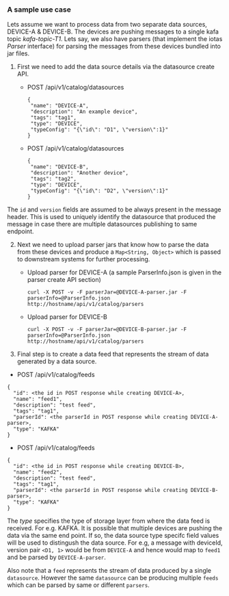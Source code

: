 ### A sample use case

Lets assume we want to process data from two separate data sources, DEVICE-A & DEVICE-B. The devices are pushing
messages to a single kafa topic *kafa-topic-T1*. Lets say, we also have parsers (that implement the iotas 
*Parser* interface) for parsing the messages from these devices bundled into jar files.
 
1. First we need to add the data source details via the datasource create API.
   * POST /api/v1/catalog/datasources
 
     ```
     {
      "name": "DEVICE-A",
      "description": "An example device",
      "tags": "tag1",
      "type": "DEVICE",
      "typeConfig": "{\"id\": "D1", \"version\":1}"
     }
     ```
     
   * POST /api/v1/catalog/datasources
 
     ```
     {
      "name": "DEVICE-B",
      "description": "Another device",
      "tags": "tag2",
      "type": "DEVICE",
      "typeConfig": "{\"id\": "D2", \"version\":1}"
     }
     ```
  The `id` and `version` fields are assumed to be always present in the message header. This is used to uniquely identify
  the datasource that produced the message in case there are multiple datasources publishing to same endpoint.

2. Next we need to upload parser jars that know how to parse the data from these devices and produce a `Map<String, Object>` 
   which is passed to downstream systems for further processing.
   * Upload parser for DEVICE-A (a sample ParserInfo.json is given in the parser create API section)
   
     ```
     curl -X POST -v -F parserJar=@DEVICE-A-parser.jar -F parserInfo=@ParserInfo.json http://hostname/api/v1/catalog/parsers
     ```
   * Upload parser for DEVICE-B 
   
     ```
     curl -X POST -v -F parserJar=@DEVICE-B-parser.jar -F parserInfo=@ParserInfo.json http://hostname/api/v1/catalog/parsers
     ```
   
3. Final step is to create a data feed that represents the stream of data generated by a data source.
  * POST /api/v1/catalog/feeds
  ```
  {
    "id": <the id in POST response while creating DEVICE-A>,
    "name": "feed1",
    "description": "test feed",
    "tags": "tag1",
    "parserId": <the parserId in POST response while creating DEVICE-A-parser>,
    "type": "KAFKA"
  }
  ```

  * POST /api/v1/catalog/feeds
  ```
  {
    "id": <the id in POST response while creating DEVICE-B>,
    "name": "feed2",
    "description": "test feed",
    "tags": "tag1",
    "parserId": <the parserId in POST response while creating DEVICE-B-parser>,
    "type": "KAFKA"
  }
  ```
  The *type* specifies the type of storage layer from where the data feed is 
  received. For e.g. KAFKA. It is possible that multiple devices are pushing 
  the data via the same end point. If so, the data source type specifc field 
  values will be used to distingush the data source. For e.g, a message with 
  deviceId, version pair `<D1, 1>` would be from `DEVICE-A` and hence would 
  map to `feed1` and be parsed by `DEVICE-A-parser`.
  
  Also note that a `feed` represents the stream of data produced by a single `datasource`. However the same `datasource` can 
  be producing multiple `feeds` which can be parsed by same or different `parsers`.
  